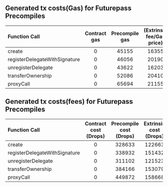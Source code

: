 ## Generated tx costs(Gas) for Futurepass Precompiles

| Function Call                 | Contract gas | Precompile gas | (Extrinsic fee/Gas price) |
|:------------------------------|:------------:|:--------------:|:-------------------------:|
| create                        |      0       |     45155      |           16355           |
| registerDelegateWithSignature |      0       |     46056      |           20190           |
| unregisterDelegate            |      0       |     43622      |           16203           |
| transferOwnership             |      0       |     52086      |           20410           |
| proxyCall                     |      0       |     65694      |           21155           |


## Generated tx costs(fees) for Futurepass Precompiles

| Function Call                 | Contract cost (Drops) | Precompile cost (Drops) | Extrinsic cost (Drops) |
|:------------------------------|:---------------------:|:-----------------------:|:----------------------:|
| create                        |           0           |         328633          |         122663         |
| registerDelegateWithSignature |           0           |         338932          |         151432         |
| unregisterDelegate            |           0           |         311102          |         121523         |
| transferOwnership             |           0           |         384166          |         153079         |
| proxyCall                     |           0           |         449872          |         158668         |
